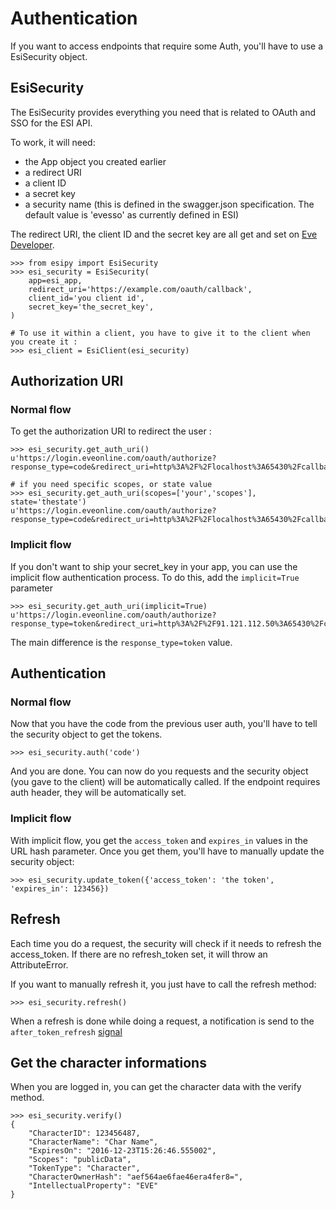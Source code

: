 # Authentication

If you want to access endpoints that require some Auth, you'll have to use a EsiSecurity object.



## EsiSecurity

The EsiSecurity provides everything you need that is related to OAuth and SSO for the ESI API.

To work, it will need:
- the App object you created earlier
- a redirect URI
- a client ID
- a secret key
- a security name (this is defined in the swagger.json specification. The default value is 'evesso' as currently defined in ESI)

The redirect URI, the client ID and the secret key are all get and set on [Eve Developer](https://developers.eveonline.com/applications).

```
>>> from esipy import EsiSecurity
>>> esi_security = EsiSecurity(
    app=esi_app,
    redirect_uri='https://example.com/oauth/callback',
    client_id='you client id',
    secret_key='the_secret_key',
)

# To use it within a client, you have to give it to the client when you create it :
>>> esi_client = EsiClient(esi_security)
```



## Authorization URI

### Normal flow

To get the authorization URI to redirect the user :
```
>>> esi_security.get_auth_uri()
u'https://login.eveonline.com/oauth/authorize?response_type=code&redirect_uri=http%3A%2F%2Flocalhost%3A65430%2Fcallback&client_id=foobarbazclient_id'

# if you need specific scopes, or state value
>>> esi_security.get_auth_uri(scopes=['your','scopes'], state='thestate')
u'https://login.eveonline.com/oauth/authorize?response_type=code&redirect_uri=http%3A%2F%2Flocalhost%3A65430%2Fcallback&client_id=foobarbazclient_id&scope=your+scopes&state=thestate'
```


### Implicit flow

If you don't want to ship your secret_key in your app, you can use the implicit flow authentication process. To do this, add the `implicit=True` parameter
```
>>> esi_security.get_auth_uri(implicit=True)
u'https://login.eveonline.com/oauth/authorize?response_type=token&redirect_uri=http%3A%2F%2F91.121.112.50%3A65430%2Fcallback&client_id=a5b6c74daf704408bfa84f46975ed73a'
```
The main difference is the `response_type=token` value.




## Authentication

### Normal flow
Now that you have the code from the previous user auth, you'll have to tell the security object to get the tokens.
```
>>> esi_security.auth('code')
```
And you are done. You can now do you requests and the security object (you gave to the client) will be automatically called. If the endpoint requires auth header, they will be automatically set.



### Implicit flow
With implicit flow, you get the `access_token` and `expires_in` values in the URL hash parameter.
Once you get them, you'll have to manually update the security object:
```
>>> esi_security.update_token({'access_token': 'the token', 'expires_in': 123456})
```




## Refresh
Each time you do a request, the security will check if it needs to refresh the access_token. If there are no refresh_token set, it will throw an AttributeError.

If you want to manually refresh it, you just have to call the refresh method:
```
>>> esi_security.refresh()
```

When a refresh is done while doing a request, a notification is send to the `after_token_refresh` [signal](advance/signals.md)




## Get the character informations
When you are logged in, you can get the character data with the verify method.
```
>>> esi_security.verify()
{
    "CharacterID": 123456487,
    "CharacterName": "Char Name",
    "ExpiresOn": "2016-12-23T15:26:46.555002",
    "Scopes": "publicData",
    "TokenType": "Character",
    "CharacterOwnerHash": "aef564ae6fae46era4fer8=",
    "IntellectualProperty": "EVE"
}
```
